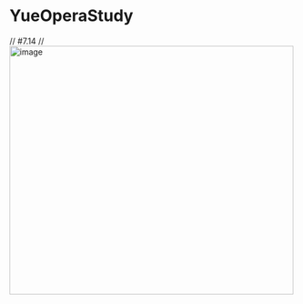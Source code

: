 # YueOperaStudy
//
 #7.14
//
<img width="499" height="437" alt="image" src="https://github.com/user-attachments/assets/6f8e0ab7-3182-433e-b676-47c5f851ede4" />
